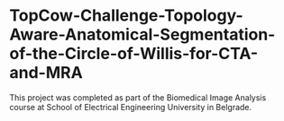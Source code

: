 # TopCow-Challenge-Topology-Aware-Anatomical-Segmentation-of-the-Circle-of-Willis-for-CTA-and-MRA
This project was completed as part of the Biomedical Image Analysis course at School of Electrical Engineering University in Belgrade.
